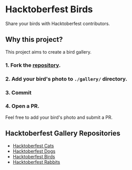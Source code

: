 # Hacktoberfest Birds
Share your birds with Hacktoberfest contributors.

## Why this project?
This project aims to create a bird gallery.

### 1. Fork the [repository](https://github.com/bkayranci/hacktoberfest-birds).

### 2. Add your bird's photo to `./gallery/` directory.

### 3. Commit

### 4. Open a PR.

Feel free to add your bird's photo and submit a PR.

## Hacktoberfest Gallery Repositories

- [Hacktoberfest Cats](https://github.com/bkayranci/hacktoberfest-cats)
- [Hacktoberfest Dogs](https://github.com/bkayranci/hacktoberfest-dogs)
- [Hacktoberfest Birds](https://github.com/bkayranci/hacktoberfest-birds)
- [Hacktoberfest Rabbits](https://github.com/bkayranci/hacktoberfest-rabbits)
